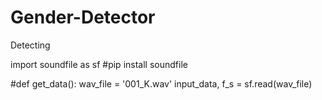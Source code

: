 # Gender-Detector
Detecting 

import soundfile as sf
#pip install soundfile 

#def get_data():
wav_file = '001_K.wav'
input_data, f_s = sf.read(wav_file)
